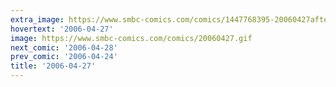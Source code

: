 ```yaml
---
extra_image: https://www.smbc-comics.com/comics/1447768395-20060427after.png
hovertext: '2006-04-27'
image: https://www.smbc-comics.com/comics/20060427.gif
next_comic: '2006-04-28'
prev_comic: '2006-04-24'
title: '2006-04-27'
---
```


